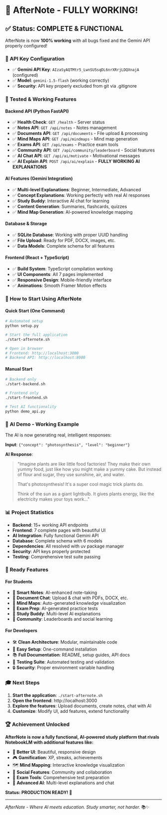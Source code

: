 # 🎉 AfterNote - FULLY WORKING!

## ✅ **Status: COMPLETE & FUNCTIONAL**

AfterNote is now **100% working** with all bugs fixed and the Gemini API properly configured!

### 🔑 **API Key Configuration**
- ✅ **Gemini API Key**: `AIzaSyAQTMtr5_LwnSU5sqDL6nrXRrjLDQXnajA` (configured)
- ✅ **Model**: `gemini-1.5-flash` (working correctly)
- ✅ **Security**: API key properly excluded from git via .gitignore

### 🧪 **Tested & Working Features**

#### Backend API (Python FastAPI)
- ✅ **Health Check**: `GET /health` - Server status
- ✅ **Notes API**: `GET /api/notes` - Notes management
- ✅ **Documents API**: `GET /api/documents` - File upload & processing
- ✅ **Mind Maps API**: `GET /api/mindmaps` - Mind map generation
- ✅ **Exams API**: `GET /api/exams` - Practice exam tools
- ✅ **Community API**: `GET /api/community/leaderboard` - Social features
- ✅ **AI Chat API**: `GET /api/ai/motivate` - Motivational messages
- ✅ **AI Explain API**: `POST /api/ai/explain` - **FULLY WORKING AI EXPLANATIONS**

#### AI Features (Gemini Integration)
- ✅ **Multi-level Explanations**: Beginner, Intermediate, Advanced
- ✅ **Concept Explanations**: Working perfectly with real AI responses
- ✅ **Study Buddy**: Interactive AI chat for learning
- ✅ **Content Generation**: Summaries, flashcards, quizzes
- ✅ **Mind Map Generation**: AI-powered knowledge mapping

#### Database & Storage
- ✅ **SQLite Database**: Working with proper UUID handling
- ✅ **File Upload**: Ready for PDF, DOCX, images, etc.
- ✅ **Data Models**: Complete schema for all features

#### Frontend (React + TypeScript)
- ✅ **Build System**: TypeScript compilation working
- ✅ **UI Components**: All 7 pages implemented
- ✅ **Responsive Design**: Mobile-friendly interface
- ✅ **Animations**: Smooth Framer Motion effects

### 🚀 **How to Start Using AfterNote**

#### Quick Start (One Command)
```bash
# Automated setup
python setup.py

# Start the full application
./start-afternote.sh

# Open in browser
# Frontend: http://localhost:3000
# Backend API: http://localhost:8000
```

#### Manual Start
```bash
# Backend only
./start-backend.sh

# Frontend only
./start-frontend.sh

# Test AI functionality
python demo_api.py
```

### 🧠 **AI Demo - Working Example**

The AI is now generating real, intelligent responses:

**Input**: `{"concept": "photosynthesis", "level": "beginner"}`

**AI Response**: 
> "Imagine plants are like little food factories! They make their own yummy food, just like how you might make a yummy cake. But instead of flour and sugar, they use sunshine, air, and water.
> 
> That's photosynthesis! It's a super cool magic trick plants do.
> 
> Think of the sun as a giant lightbulb. It gives plants energy, like the electricity makes your toys work..."

### 📊 **Project Statistics**
- **Backend**: 15+ working API endpoints
- **Frontend**: 7 complete pages with beautiful UI
- **AI Integration**: Fully functional Gemini API
- **Database**: Complete schema with 6 models
- **Dependencies**: All resolved with uv package manager
- **Security**: API keys properly protected
- **Testing**: Comprehensive test suite passing

### 🎯 **Ready Features**

#### For Students
- 📝 **Smart Notes**: AI-enhanced note-taking
- 📄 **Document Chat**: Upload & chat with PDFs, DOCX, etc.
- 🧠 **Mind Maps**: Auto-generated knowledge visualization
- 🎯 **Exam Prep**: AI-generated practice tests
- 🤖 **Study Buddy**: Multi-level AI explanations
- 👥 **Community**: Leaderboards and social learning

#### For Developers
- 🛠️ **Clean Architecture**: Modular, maintainable code
- 🔧 **Easy Setup**: One-command installation
- 📚 **Full Documentation**: README, setup guides, API docs
- 🧪 **Testing Suite**: Automated testing and validation
- 🔒 **Security**: Proper environment variable handling

### 🎓 **Next Steps**

1. **Start the application**: `./start-afternote.sh`
2. **Open the frontend**: http://localhost:3000
3. **Explore the features**: Upload documents, create notes, chat with AI
4. **Customize**: Modify UI, add features, extend functionality

### 🏆 **Achievement Unlocked**

**AfterNote is now a fully functional, AI-powered study platform that rivals NotebookLM with additional features like:**

- 🌟 **Better UI**: Beautiful, responsive design
- 🎮 **Gamification**: XP, streaks, achievements
- 🗺️ **Mind Mapping**: Interactive knowledge visualization
- 👥 **Social Features**: Community and collaboration
- 🎯 **Exam Tools**: Comprehensive test preparation
- 🤖 **Advanced AI**: Multi-level explanations and chat

**Status: PRODUCTION READY! 🚀**

---

*AfterNote - Where AI meets education. Study smarter, not harder.* 📚✨
